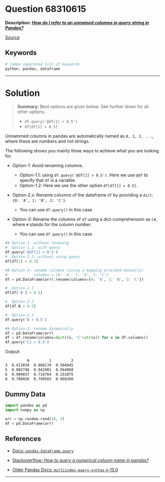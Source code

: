 # Question 68310615

**Description: [_How do I refer to an unnamed columns in query string in Pandas?_][#Q]**

[Source][#Q]

[#Q]: https://stackoverflow.com/questions/68310615/how-do-i-refer-to-an-unnamed-columns-in-query-string-in-pandas/68310692#68310692

## Keywords

```bash
# comma separated list of keywords
python, pandas, dataframe
```

---

# Solution

> **Summary**: Best options are given below. See further down for all other options.
>
> - `df.query('@df[1] > 0.5')`
> - `df[df[1] > 0.5]`

Unnammed columns in pandas are automatically named as `0, 1, 2, ...`, where these are numbers and not strings.

The following shows you mainly three ways to achieve what you are looking for.

- Option-1: Avoid renaming columns.
  - Option-1.1: using `df.query('@df[1] > 0.5')`. Here we use `@df` to specify that `df` is a variable.
  - Option-1.2: Here we use the other option `df[df[1] > 0.5]`.
 
- Option-2.x: Rename columns of the dataframe `df` by providing a `dict`: `{0: 'A', 1: 'B', 2: 'C'}`. 
  - You can use `df.query()` in this case.

- Option-3: Rename the columns of `df` using a dict-comprehension as `C#`, where `#` stands for the column number.
  - You can use `df.query()` in this case.

```python
## Option-1: without renaming
#  Option-1.1: with query
df.query('@df[1] > 0.5')
#  Option-1.2: without using query
df[df[1] > 0.5]

## Option-2: rename columns (using a mapping provided manually)
#            columns = {0: 'A', 1: 'B', 2: 'C'}
df = pd.DataFrame(arr).rename(columns={0: 'A', 1: 'B', 2: 'C'})

#  Option-2.1
df[df['B'] > 0.5]

#  Option-2.2
df[df.B > 0.5]

#  Option-2.2
df.query('B > 0.5')

## Option-3: rename dynamically
df = pd.DataFrame(arr)
df = df.rename(columns=dict((x, 'C'+str(x)) for x in df.columns))
df.query('C1 > 0.5')
```

Output:

```sh
          0         1         2
3  0.413839  0.889178  0.564845
5  0.802746  0.941901  0.564068
6  0.904837  0.716764  0.151075
8  0.788026  0.749503  0.960260
```

## Dummy Data

```python
import pandas as pd
import numpy as np

arr = np.random.rand(10, 3)
df = pd.DataFrame(arr)
```

## References

- [Docs: `pandas.DataFrame.query`](https://pandas.pydata.org/pandas-docs/stable/reference/api/pandas.DataFrame.query.html)

- [Stackoverflow: *How to query a numerical column name in pandas?*](https://stackoverflow.com/questions/48089786/how-to-query-a-numerical-column-name-in-pandas)

- [Older Pandas Docs: `multiindex-query-syntax` v-13.0](https://pandas.pydata.org/pandas-docs/version/0.13.0/indexing.html#multiindex-query-syntax)

---
